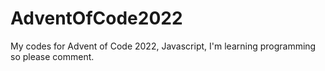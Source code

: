 # AdventOfCode2022
My codes for Advent of Code 2022, Javascript, I'm learning programming so please comment.
